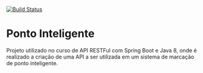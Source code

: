 [![Build Status](https://travis-ci.org/jeanLuizInsight/ponto-eletronico.svg?branch=master)](https://travis-ci.org/jeanLuizInsight/ponto-eletronico)
# Ponto Inteligente
Projeto utilizado no curso de API RESTFul com Spring Boot e Java 8, onde é realizado a criação de uma API a ser utilizada em um sistema de marcação de ponto inteligente.
